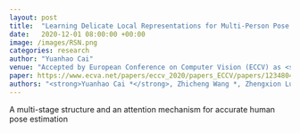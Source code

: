 ```yaml
---
layout: post
title:  "Learning Delicate Local Representations for Multi-Person Pose Estimation"
date:   2020-12-01 08:00:00 +00:00
image: /images/RSN.png
categories: research
author: "Yuanhao Cai"
venue: "Accepted by European Conference on Computer Vision (ECCV) as <strong>Spotlight</strong>"
paper: https://www.ecva.net/papers/eccv_2020/papers_ECCV/papers/123480460.pdf
authors: "<strong>Yuanhao Cai *</strong>, Zhicheng Wang *, Zhengxion Luo, Binyi Yin, Ang'ang Du, Haoqian Wang, Xiangyu Zhang, Xinyu Zhou, ErJin Zhou, and Jian Sun (* = Equal Contribution)"
---
```

A multi-stage structure and an attention mechanism for accurate human pose estimation